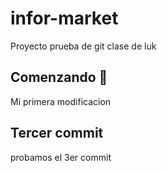 # infor-market
Proyecto prueba de git clase de luk

## Comenzando 🚀
Mi primera modificacion

## Tercer commit
probamos el 3er commit